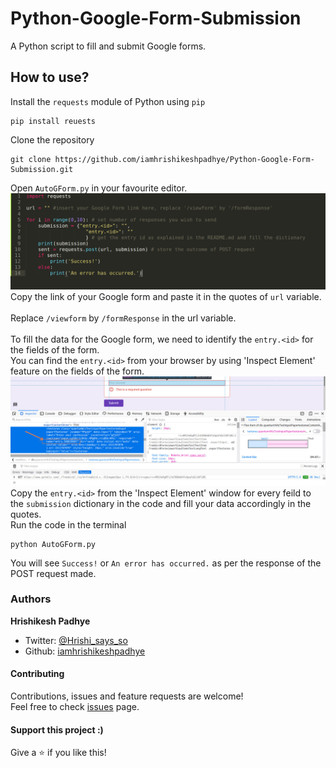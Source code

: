 # Python-Google-Form-Submission
A Python script to fill and submit Google forms.

## How to use?
Install the ```requests``` module of Python using ```pip```<br>
```
pip install reuests
```
Clone the repository
```
git clone https://github.com/iamhrishikeshpadhye/Python-Google-Form-Submission.git
```
Open ```AutoGForm.py``` in your favourite editor.<br>
![Code in editor](https://github.com/iamhrishikeshpadhye/Python-Google-Form-Submission/blob/master/Screenshots/AutoGForm-Code.png)
<br>
Copy the link of your Google form and paste it in the quotes of ```url``` variable.<br>
<br>
Replace ```/viewform``` by ```/formResponse``` in the url variable.<br>
<br>
To fill the data for the Google form, we need to identify the ```entry.<id>``` for the fields of the form.<br>
You can find the ```entry.<id>``` from your browser by using 'Inspect Element' feature on the fields of the form.<br>
![Inspect Element](https://github.com/iamhrishikeshpadhye/Python-Google-Form-Submission/blob/master/Screenshots/AutoGForm-get_entry_id.jpg)
<br>
Copy the ```entry.<id>``` from the 'Inspect Element' window for every feild to the ```submission``` dictionary in the code and fill your data accordingly in the quotes.
<br>
Run the code in the terminal<br>
```
python AutoGForm.py
```
You will see ```Success!``` or ```An error has occurred.``` as per the response of the POST request made.


### Authors

 **Hrishikesh Padhye**

* Twitter: [@Hrishi_says_so](https://twitter.com/Hrishi_says_so)
* Github: [iamhrishikeshpadhye](https://github.com/iamhrishikeshpadhye)

#### Contributing

Contributions, issues and feature requests are welcome!<br />Feel free to check [issues](https://github.com/iamhrishikeshpadhye/Python-Google-Form-Submission/issues) page.

#### Support this project :)

Give a ⭐️ if you like this!
